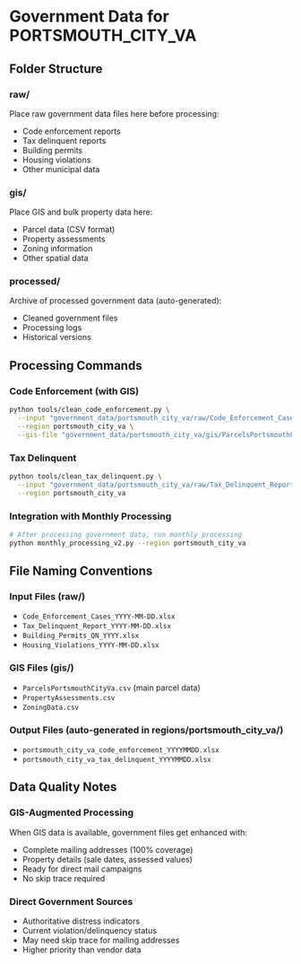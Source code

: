 # Government Data for PORTSMOUTH_CITY_VA

## Folder Structure

### raw/
Place raw government data files here before processing:
- Code enforcement reports
- Tax delinquent reports  
- Building permits
- Housing violations
- Other municipal data

### gis/
Place GIS and bulk property data here:
- Parcel data (CSV format)
- Property assessments
- Zoning information
- Other spatial data

### processed/
Archive of processed government data (auto-generated):
- Cleaned government files
- Processing logs
- Historical versions

## Processing Commands

### Code Enforcement (with GIS)
```bash
python tools/clean_code_enforcement.py \
  --input "government_data/portsmouth_city_va/raw/Code_Enforcement_Cases.xlsx" \
  --region portsmouth_city_va \
  --gis-file "government_data/portsmouth_city_va/gis/ParcelsPortsmouthCityVa.csv"
```

### Tax Delinquent
```bash  
python tools/clean_tax_delinquent.py \
  --input "government_data/portsmouth_city_va/raw/Tax_Delinquent_Report.xlsx" \
  --region portsmouth_city_va
```

### Integration with Monthly Processing
```bash
# After processing government data, run monthly processing
python monthly_processing_v2.py --region portsmouth_city_va
```

## File Naming Conventions

### Input Files (raw/)
- `Code_Enforcement_Cases_YYYY-MM-DD.xlsx`
- `Tax_Delinquent_Report_YYYY-MM-DD.xlsx` 
- `Building_Permits_QN_YYYY.xlsx`
- `Housing_Violations_YYYY-MM-DD.xlsx`

### GIS Files (gis/)
- `ParcelsPortsmouthCityVa.csv` (main parcel data)
- `PropertyAssessments.csv`
- `ZoningData.csv`

### Output Files (auto-generated in regions/portsmouth_city_va/)
- `portsmouth_city_va_code_enforcement_YYYYMMDD.xlsx`
- `portsmouth_city_va_tax_delinquent_YYYYMMDD.xlsx`

## Data Quality Notes

### GIS-Augmented Processing
When GIS data is available, government files get enhanced with:
- Complete mailing addresses (100% coverage)
- Property details (sale dates, assessed values)
- Ready for direct mail campaigns
- No skip trace required

### Direct Government Sources
- Authoritative distress indicators
- Current violation/delinquency status
- May need skip trace for mailing addresses
- Higher priority than vendor data
